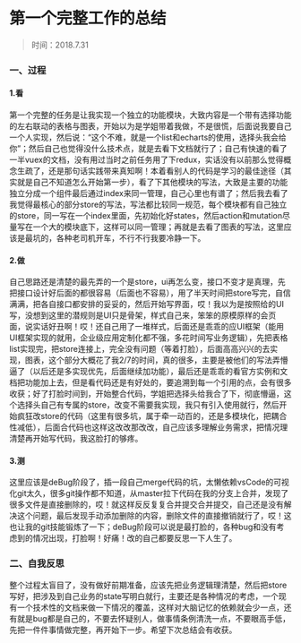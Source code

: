 # 第一个完整工作的总结
> 时间：2018.7.31
### 一、过程

#### 1.看
第一个完整的任务是让我实现一个独立的功能模块，大致内容是一个带有选择功能的左右联动的表格与图表，开始以为是学姐带着我做，不是很慌，后面说我要自己一个人实现，然后说：“这个不难，就是一个list和echarts的使用，选择头我会给你”；然后自己也觉得没什么技术点，就是去看下文档就行了；自己有快速的看了一半vuex的文档，没有用过当时之前任务用了下redux，实话没有以前那么觉得概念生疏了，还是那句话实践带来真知啊！本着看别人的代码是学习的最佳途径（其实就是自己不知道怎么开始第一步），看了下其他模块的写法，大致是主要的功能独立分成一个组件最后通过index来同一管理，自己心里也有谱了；然后我去看了我觉得最核心的部分store的写法，写法都比较同一规范，每个模块都有自己独立的store，同一写在一个index里面，先初始化好states，然后action和mutation尽量写在一个大的模块底下，这样可以同一管理；再就是去看了图表的写法，这里应该是最坑的，各种老司机开车，不行不行我要冷静一下。
#### 2.做
自己思路还是清楚的最先弄的一个是store，ui再怎么变，接口不变才是真理，先把接口设计好后面的都很容易（后面也不容易），用了半天时间把store写完，自信满满，把各自接口都安排的妥妥的，然后开始写界面，哎！我以为是按照给的UI写，没想到这里的潜规则是UI只是骨架，样式自己来，笨笨的原模原样的会页面，说实话好丑啊！哎！还自己用了一堆样式，后面还是乖乖的应UI框架（能用UI框架实现的就用，企业级应用定制化都不强，多花时间写业务逻辑），先把表格list实现完，把store连接上，完全没有问题（等着打脸），后面高高兴兴的去实现，图表，这个部分大概花了我2/7的时间，真的很多，主要是被他们的写法弄懵逼了（以后还是多实现优先，后面继续加功能），最后还是乖乖的看官方实例和文档把功能加上去，但是看代码还是有好处的，要追溯到每一个引用的点，会有很多收获；好了打脸时间到，开始整合代码，学姐把选择头给我合了下，彻底懵逼，这个选择头自己有专属的store，改变不需要我实现，我只有引入使用就行，然后开始疯狂改store的代码（这里有很多坑，属于牵一动百的，还是多模块化，把耦合性减低），后面合代码也这样这改改那改改，自己应该多理解业务需求，把情况理清楚再开始写代码，我这脸打的够疼。
#### 3.测
这里应该是deBug阶段了，插一段自己merge代码的坑，太懒依赖vsCode的可视化git太久，很多git操作都不知道，从master拉下代码在我的分支上合并，发现了很多文件是直接删除的，哎！就这样反反复复合并提交合并提交，自己还是没有解决这个问题，最后发现手动添加删除的内容，删除文件的直接撤销就行了，哎！这也让我的git技能锻炼了一下；deBug阶段可以说是最打脸的，各种bug和没有考虑到的情况出现，打脸啊！好痛！改的自己都要反思一下人生了。
### 二、自我反思
整个过程太盲目了，没有做好前期准备，应该先把业务逻辑理清楚，然后把store写好，把涉及到自己业务的state写明白就行，主要还是各种情况的考虑，一个现有一个技术性的文档来做一下情况的覆盖，这样对大脑记忆的依赖就会少一点，还有就是bug都是自己的，不要去怀疑别人，做事情条例清洗一点，不要眼高手低，先把一件件事情做完整，再开始下一步。希望下次总结会有收获。